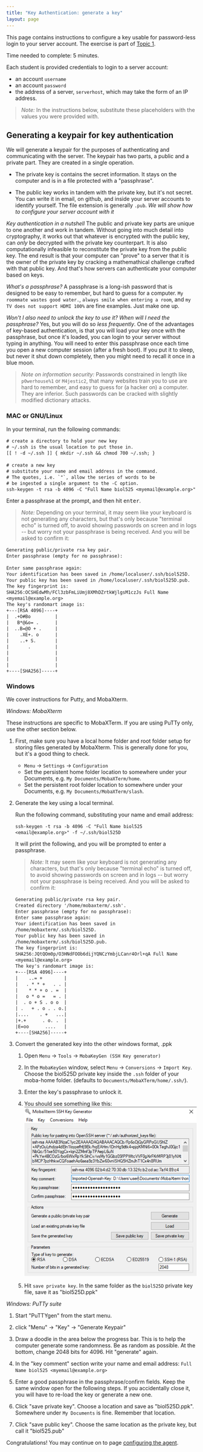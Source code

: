 ```yaml
---
title: "Key Authentication: generate a key"
layout: page
---
```


This page contains instructions to configure a key usable for password-less login to your server account. The exercise is part of [Topic 1](./).

Time needed to complete: 5 minutes.


Each student is provided credentials to login to a server account:

  - an account `username`
  - an account `password`
  - the address of a server, `serverhost`, which may take the form of an IP address.

> *Note:* In the instructions below, substitute these placeholders with the values you were provided with.

## Generating a keypair for key authentication ##

We will generate a keypair for the purposes of authenticating and communicating with the server. The keypair has two parts, a public and a private part. They are created in a single operation.

  * The private key is contains the secret information. It stays on the computer and is in a file protected with a "passphrase".

  * The public key works in tandem with the private key, but it's not secret. You can write it in email, on github, and inside your
    server accounts to identify yourself. The file extension is generally `.pub`. _We will show how to configure your server account with it_

*Key authentication in a nutshell* The public and private key parts are unique to one another and work in tandem. Without going into much detail into cryptography, it works out that whatever is encrypted with the public key, can _only_ be decrypted with the private key counterpart. It is also computationally infeasible to reconstitute the private key from the public key. The end result is that your computer can "prove" to a server that it is the owner of the private key by cracking a mathemathical challenge crafted with that public key. And that's how servers can authenticate your computer based on keys.

*What's a passphrase?* A passphrase is a long-ish password that is designed to be easy to
remember, but hard to guess for a computer. `My roommate wastes good water.`,
`always smile when entering a room`, and `my TV does not support HDMI 100%` are fine examples. Just make one up.

*Won't I also need to unlock the key to use it? When will I need the passphrase?* Yes, but you will do so _less frequently_. One of the advantages of key-based authentication, is that you will load your key once with the passphrase, but once it's loaded, you can login to your server without typing in anything. You will need to enter this passphrase once each time you open a new computer session (after a fresh boot). If you put it to sleep, but never it shut down completely, then you might need to recall it once in a blue moon.

> *Note on information security:* Passwords constrained in length like `p0werhouse%1` or `M4jestic2`, that many websites train you to use are hard to remember, and easy to guess for (a hacker on) a computer. They are inferior. Such passwords can be cracked with slightly modified dictionary attacks.

### MAC or GNU/Linux ###

In your terminal, run the following commands:

    # create a directory to hold your new key
	# ~/.ssh is the usual location to put those in.
    [[ ! -d ~/.ssh ]] { mkdir ~/.ssh && chmod 700 ~/.ssh; }

    # create a new key
    # substitute your name and email address in the command.
	# The quotes, i.e. `"`, allow the series of words to be
	# be ingested a single argument to the -C option.
	ssh-keygen -t rsa -b 4096 -C "Full Name biol525 <myemail@example.org>"

Enter a passphrase at the prompt, and then hit <kbd>enter</kbd>.

> *Note:* Depending on your terminal, it may seem like your keyboard is not generating any characters, but that's only because "terminal echo" is turned off, to avoid showing passwords on screen and in logs -- but worry not your passphrase is being received. And you will be asked to confirm it:

```
Generating public/private rsa key pair.
Enter passphrase (empty for no passphrase):

Enter same passphrase again:
Your identification has been saved in /home/localuser/.ssh/biol525D.
Your public key has been saved in /home/localuser/.ssh/biol525D.pub.
The key fingerprint is:
SHA256:OCSHEdwMh/FCl3zbFmLiUmj8XMhDZrtkWjlgsM1czJs Full Name <myemail@example.org>
The key's randomart image is:
+---[RSA 4096]----+
|  .+O#Bo         |
|   B*@&o= .      |
|  ..B=@O + .     |
|    .XE+. o      |
|    ..+ S.       |
|       .         |
|                 |
|                 |
|                 |
+----[SHA256]-----+
```

### Windows ###

We cover instructions for Putty, and MobaXterm.

*Windows: MobaXterm*

These instructions are specific to MobaXTerm. If you are using PuTTy only, use the other section below.


1. First, make sure you have a local home folder and root folder setup for storing files generated by MobaXterm. This is generally done for you, but it's a good thing to check.

   - `Menu` -> `Settings` -> `Configuration`
   - Set the persistent home folder location to somewhere under your Documents, e.g. `My Documents/MobaXTerm/home`.
   - Set the persistent root folder location to somewhere under your Documents, e.g. `My Documents/MobaXTerm/slash`.

1. Generate the key using a local terminal.

   Run the following command, substituting your name and email address:

    ```
    ssh-keygen -t rsa -b 4096 -C "Full Name biol525 <email@example.org>" -f ~/.ssh/biol525D
    ```

   It will print the following, and you will be prompted to enter a passphrase.
   > *Note:* It may seem like your keyboard is not generating any characters, but that's only because "terminal echo" is turned off, to avoid showing passwords on screen and in logs -- but worry not your passphrase is being received. And you will be asked to confirm it:

   ```
   Generating public/private rsa key pair.
   Created directory '/home/mobaxterm/.ssh'.
   Enter passphrase (empty for no passphrase):
   Enter same passphrase again:
   Your identification has been saved in /home/mobaxterm/.ssh/biol525D.
   Your public key has been saved in /home/mobaxterm/.ssh/biol525D.pub.
   The key fingerprint is:
   SHA256:JQtQOm0p/O3HNdFOOb6dijYQNCzYmbjLCanr4Orl+qA Full Name <myemail@example.org>
   The key's randomart image is:
   +---[RSA 4096]----+
   |    ..= +        |
   |   . * * +   . . |
   |    * * + o . =  |
   |   o * o =   = . |
   |  . o + S . o o  |
   | .   + . o . . o.|
   |....    . +   ...|
   |+.+      . o. .  |
   |E=oo      ....   |
   +----[SHA256]-----+
   ```

1. Convert the generated key into the other windows format, .ppk

   1. Open `Menu` -> `Tools` -> `MobaKeyGen (SSH Key generator)`

   1. In the `MobaKeyGen` window, select `Menu` -> `Conversions` -> `Import Key`. Choose the biol525D private key inside the `.ssh` folder of your moba-home folder. (defaults to `Documents/MobaXTerm/home/.ssh/`).

   1. Enter the key's passphrase to unlock it.

   1. You should see something like this:
      ![key imported](./img/keyimport.png "Logo Title Text 1")

   1. Hit `save private key`. In the same folder as the `biol525D` private key file, save it as "biol525D.ppk"


*Windows: PuTTy suite*

   1. Start "PuTTYgen" from the start menu.
   
   1. click "Menu" -> "Key" -> "Generate Keypair"
   
   1. Draw a doodle in the area below the progress bar. This is to help the computer generate some randomness. Be as random as possible. At the bottom, change 2048 bits for 4096. Hit "generate" again.
   
   1. In the "key comment" section write your name and email address: `Full Name biol525 <myemail@example.org>`

   1. Enter a good passphrase in the passphrase/confirm fields. Keep the same window open for the following steps. If you accidentally close it, you will have to re-load the key or generate a new one.
   
   1. Click "save private key". Choose a location and save as "biol525D.ppk". Somewhere under `My Documents` is fine. Remember that location.

   1. Click "save public key". Choose the same location as the private key, but call it "biol525.pub"


Congratulations! You may continue on to page [configuring the agent](./configure_ssh_agent).
